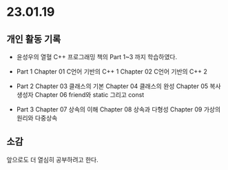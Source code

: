 # 23.01.19 
## 개인 활동 기록

- 윤성우의 열혈 C++ 프로그래밍 책의 Part 1~3 까지 학습하였다.

 * Part 1
  Chapter 01 C언어 기반의 C++ 1
  Chapter 02 C언어 기반의 C++ 2
  
 * Part 2
  Chapter 03 클래스의 기본
  Chapter 04 클래스의 완성
  Chapter 05 복사 생성자
  Chapter 06 friend와 static 그리고 const
  
 * Part 3
  Chapter 07 상속의 이해
  Chapter 08 상속과 다형성
  Chapter 09 가상의 원리와 다중상속

## 소감

앞으로도 더 열심히 공부하려고 한다.

